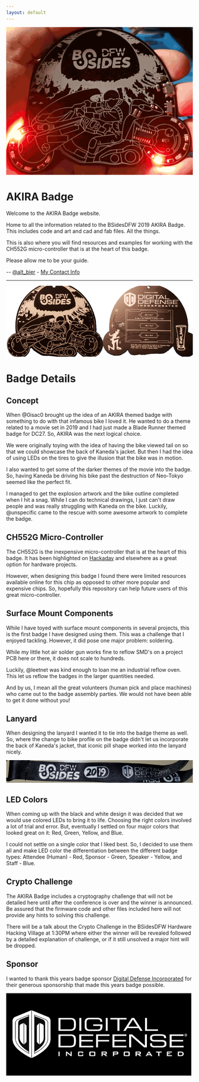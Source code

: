 ```yaml
---
layout: default
---
```


![Hero Image](BadgeAnimated.gif)

# AKIRA Badge

Welcome to the AKIRA Badge website.

Home to all the information related to the BSidesDFW 2019 AKIRA Badge.  
This includes code and art and cad and fab files.  All the things.

This is also where you will find resources and examples for working with the CH552G micro-controller that is at the heart of this badge.

Please allow me to be your guide.

-- [@alt_bier](https://twitter.com/alt_bier)  - [My Contact Info](https://gowen.net/about)

---

![Prototype Image](BSidesDFW_2019-Proto.gif)

# Badge Details

## Concept

When @0isac0 brought up the idea of an AKIRA themed badge with something to do with that infamous bike I loved it.
He wanted to do a theme related to a movie set in 2019 and I had just made a Blade Runner themed badge for DC27.
So, AKIRA was the next logical choice.

We were originally toying with the idea of having the bike viewed tail on so that we could showcase the back of Kaneda's jacket.
But then I had the idea of using LEDs on the tires to give the illusion that the bike was in motion.

I also wanted to get some of the darker themes of the movie into the badge.
So, having Kaneda be driving his bike past the destruction of Neo-Tokyo seemed like the perfect fit.

I managed to get the explosion artwork and the bike outline completed when I hit a snag.
While I can do technical drawings, I just can't draw people and was really struggling with Kaneda on the bike.
Luckily, @unspecific came to the rescue with some awesome artwork to complete the badge.

## CH552G Micro-Controller

The CH552G is the inexpensive micro-controller that is at the heart of this badge.
It has been highlighted on [Hackaday](https://hackaday.com/tag/ch552/) and elsewhere as a great option for hardware projects.

However, when designing this badge I found there were limited resources available online for this chip as opposed to other more popular and expensive chips.
So, hopefully this repository can help future users of this great micro-controller.

## Surface Mount Components

While I have toyed with surface mount components in several projects, this is the first badge I have designed using them.
This was a challenge that I enjoyed tackling.
However, it did pose one major problem: soldering.

While my little hot air solder gun works fine to reflow SMD's on a project PCB here or there, it does not scale to hundreds.

Luckily, @leetnet was kind enough to loan me an industrial reflow oven.
This let us reflow the badges in the larger quantities needed.

And by us, I mean all the great volunteers (human pick and place machines) who came out to the badge assembly parties.
We would not have been able to get it done without you!

## Lanyard

When designing the lanyard I wanted it to tie into the badge theme as well.
So, where the change to bike profile on the badge didn't let us incorporate the back of Kaneda's jacket, that iconic pill shape worked into the lanyard nicely.

![Lanyard](lanyard-small.jpg)

## LED Colors

When coming up with the black and white design it was decided that we would use colored LEDs to bring it to life.
Choosing the right colors involved a lot of trial and error.
But, eventually I settled on four major colors that looked great on it: Red, Green, Yellow, and Blue.

I could not settle on a single color that I liked best.
So, I decided to use them all and make LED color the differentiation between the different badge types: Attendee (Human) - Red, Sponsor - Green, Speaker - Yellow, and Staff - Blue.

## Crypto Challenge

The AKIRA Badge includes a cryptography challenge that will not be detailed here until after the conference is over and the winner is announced.
Be assured that the firmware code and other files included here will not provide any hints to solving this challenge.

There will be a talk about the Crypto Challenge in the BSidesDFW Hardware Hacking Village at 1:30PM where either the winner will be revealed followed by a detailed explanation of challenge, or if it still unsolved a major hint will be dropped.

## Sponsor

I wanted to thank this years badge sponsor [Digital Defense Incorporated](https://www.digitaldefense.com/) for their generous sponsorship that made this years badge possible.

![DDI](DDILogo_BW-small.jpg)
